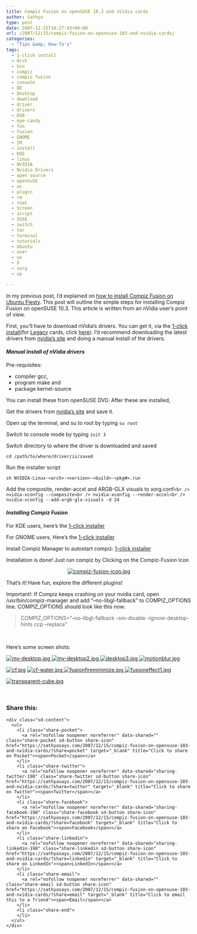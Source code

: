```yaml
---
title: Compiz Fusion on openSUSE 10.3 and nVidia cards
author: Sathya
type: post
date: 2007-12-15T10:27:43+00:00
url: /2007/12/15/compiz-fusion-on-opensuse-103-and-nvidia-cards/
categories:
  - "Tips &amp; How-To's"
tags:
  - 1-click install
  - Arch
  - bin
  - compiz
  - compiz fusion
  - console
  - DE
  - Desktop
  - download
  - driver
  - drivers
  - DVD
  - eye-candy
  - fun
  - fusion
  - GNOME
  - IM
  - install
  - KDE
  - linux
  - NVIDIA
  - Nvidia Drivers
  - open source
  - openSuSE
  - os
  - plugin
  - rm
  - root
  - Screen
  - script
  - SUSE
  - switch
  - tar
  - terminal
  - tutorials
  - Ubuntu
  - user
  - ux
  - X
  - xorg
  - xp

---
```

In my previous post, I&#8217;d explained on [how to install Compiz Fusion on Ubuntu Fiesty][1]. This post will outline the simple steps for installing Compiz Fusion on openSUSE 10.3. This article is written from an nVidia user&#8217;s point of view.

First, you&#8217;ll have to download nVidia&#8217;s drivers. You can get it, via the [1-click install][2](for [Legacy][3] cards, click [here][4]). I&#8217;d recommend downloading the latest drivers from [nvidia&#8217;s site][5] and doing a manual install of the drivers.

#### _Manual install of nVidia drivers_ 

Pre-requisites:

  * compiler gcc,
  * program make and
  * package kernel-source

<!--more-->You can install these from openSUSE DVD. After these are installed,

Get the drivers from [nvidia&#8217;s site][5] and save it.

Open up the terminal, and su to root by typing `su root`

Switch to console mode by typing `init 3`

Switch directory to where the driver is downloaded and saved

`cd /path/to/where/driver/is/saved`

Run the installer script

`sh NVIDIA-Linux-<arch>-<version>-<build>-<pkg#>.run`

Add the composite, render-accel and ARGB-GLX visuals to xorg.conf`<br />
nvidia-xconfig --composite<br />
nvidia-xconfig --render-accel<br />
nvidia-xconfig --add-argb-glx-visuals -d 24`

#### _Installing Compiz Fusion_ 

For KDE users, here&#8217;s the [1-click installer][6]

For GNOME users, Here&#8217;s the [1-click installer][7]

Install Compiz Manager to autostart compiz: [1-click installer][8]

Installation is done! Just run compiz by Clicking on the Compiz-Fusion Icon

<p align="center">
  <a href="https://i2.wp.com/sathyasays.com/wp-content/uploads/2007/12/compiz-fusion-icon.jpg" title="compiz-fusion-icon.jpg"><img src="https://i1.wp.com/sathyasays.com/wp-content/uploads/2007/12/compiz-fusion-icon.thumbnail.jpg?w=740" alt="compiz-fusion-icon.jpg" data-recalc-dims="1" /></a>
</p>

<p align="left">
  That&#8217;s it! Have fun, explore the different plugins!
</p>

<p align="left">
  Important!: If Compiz keeps crashing on your nvidia card, open /usr/bin/compiz-manager and add &#8220;&#8211;no-libgl-fallback&#8221; to COMPIZ_OPTIONS line. COMPIZ_OPTIONS should look like this now:
</p>

> COMPIZ_OPTIONS=&#8221;&#8211;no-libgl-fallback &#8211;sm-disable &#8211;ignore-desktop-hints ccp &#8211;replace&#8221;

<p align="left">
  &nbsp;
</p>

<p align="left">
  Here&#8217;s some screen shots:
</p>

<p align="left">
  <a href="https://i2.wp.com/sathyasays.com/wp-content/uploads/2007/12/my-desktop.jpg" title="my-desktop.jpg"><img src="https://i1.wp.com/sathyasays.com/wp-content/uploads/2007/12/my-desktop.thumbnail.jpg?w=740" alt="my-desktop.jpg" data-recalc-dims="1" /> </a><a href="https://i0.wp.com/sathyasays.com/wp-content/uploads/2007/12/my-desktop2.jpg" title="my-desktop2.jpg"><img src="https://i1.wp.com/sathyasays.com/wp-content/uploads/2007/12/my-desktop2.thumbnail.jpg?w=740" alt="my-desktop2.jpg" data-recalc-dims="1" /> </a><a href="https://i2.wp.com/sathyasays.com/wp-content/uploads/2007/12/desktop3.jpg" title="desktop3.jpg"><img src="https://i1.wp.com/sathyasays.com/wp-content/uploads/2007/12/desktop3.thumbnail.jpg?w=740" alt="desktop3.jpg" data-recalc-dims="1" /> </a><a href="https://i2.wp.com/sathyasays.com/wp-content/uploads/2007/12/motionblur.jpg" title="motionblur.jpg"><img src="https://i2.wp.com/sathyasays.com/wp-content/uploads/2007/12/motionblur.thumbnail.jpg?w=740" alt="motionblur.jpg" data-recalc-dims="1" /></a>
</p>

<p align="left">
  <a href="https://i2.wp.com/sathyasays.com/wp-content/uploads/2007/12/cf.jpg" title="cf.jpg"><img src="https://i1.wp.com/sathyasays.com/wp-content/uploads/2007/12/cf.thumbnail.jpg?w=740" alt="cf.jpg" data-recalc-dims="1" /></a> <a href="https://i2.wp.com/sathyasays.com/wp-content/uploads/2007/12/cf-water.jpg" title="cf-water.jpg"><img src="https://i2.wp.com/sathyasays.com/wp-content/uploads/2007/12/cf-water.thumbnail.jpg?w=740" alt="cf-water.jpg" data-recalc-dims="1" /> </a><a href="https://i1.wp.com/sathyasays.com/wp-content/uploads/2007/12/fusionfireminimize.jpg" title="fusionfireminimize.jpg"><img src="https://i0.wp.com/sathyasays.com/wp-content/uploads/2007/12/fusionfireminimize.thumbnail.jpg?w=740" alt="fusionfireminimize.jpg" data-recalc-dims="1" /> </a><a href="https://i1.wp.com/sathyasays.com/wp-content/uploads/2007/12/fusioneffect1.jpg" title="fusioneffect1.jpg"><img src="https://i1.wp.com/sathyasays.com/wp-content/uploads/2007/12/fusioneffect1.thumbnail.jpg?w=740" alt="fusioneffect1.jpg" data-recalc-dims="1" /></a>
</p>

<p align="left">
  <a href="https://i2.wp.com/sathyasays.com/wp-content/uploads/2007/12/transparent-cube.jpg" title="transparent-cube.jpg"><img src="https://i0.wp.com/sathyasays.com/wp-content/uploads/2007/12/transparent-cube.thumbnail.jpg?w=740" alt="transparent-cube.jpg" data-recalc-dims="1" /></a>
</p>

<p align="left">
  &nbsp;
</p>

[][7]

<div class="sharedaddy sd-sharing-enabled">
  <div class="robots-nocontent sd-block sd-social sd-social-icon-text sd-sharing">
    <h3 class="sd-title">
      Share this:
    </h3>
    
    <div class="sd-content">
      <ul>
        <li class="share-pocket">
          <a rel="nofollow noopener noreferrer" data-shared="" class="share-pocket sd-button share-icon" href="https://sathyasays.com/2007/12/15/compiz-fusion-on-opensuse-103-and-nvidia-cards/?share=pocket" target="_blank" title="Click to share on Pocket"><span>Pocket</span></a>
        </li>
        <li class="share-twitter">
          <a rel="nofollow noopener noreferrer" data-shared="sharing-twitter-198" class="share-twitter sd-button share-icon" href="https://sathyasays.com/2007/12/15/compiz-fusion-on-opensuse-103-and-nvidia-cards/?share=twitter" target="_blank" title="Click to share on Twitter"><span>Twitter</span></a>
        </li>
        <li class="share-facebook">
          <a rel="nofollow noopener noreferrer" data-shared="sharing-facebook-198" class="share-facebook sd-button share-icon" href="https://sathyasays.com/2007/12/15/compiz-fusion-on-opensuse-103-and-nvidia-cards/?share=facebook" target="_blank" title="Click to share on Facebook"><span>Facebook</span></a>
        </li>
        <li class="share-linkedin">
          <a rel="nofollow noopener noreferrer" data-shared="sharing-linkedin-198" class="share-linkedin sd-button share-icon" href="https://sathyasays.com/2007/12/15/compiz-fusion-on-opensuse-103-and-nvidia-cards/?share=linkedin" target="_blank" title="Click to share on LinkedIn"><span>LinkedIn</span></a>
        </li>
        <li class="share-email">
          <a rel="nofollow noopener noreferrer" data-shared="" class="share-email sd-button share-icon" href="https://sathyasays.com/2007/12/15/compiz-fusion-on-opensuse-103-and-nvidia-cards/?share=email" target="_blank" title="Click to email this to a friend"><span>Email</span></a>
        </li>
        <li class="share-end">
        </li>
      </ul>
    </div>
  </div>
</div>

 [1]: http://sathyasays.com/2007/07/01/go-crazy-on-eye-candy-with-compiz-fusion/
 [2]: http://opensuse-community.org/nvidia.ymp
 [3]: http://en.opensuse.org/NVIDIA/Legacy
 [4]: http://opensuse-community.org/nvidia-legacy.ymp
 [5]: http://www.nvidia.com/object/unix.html
 [6]: http://download.opensuse.org/repositories/X11:/XGL/openSUSE_10.3/compiz-fusion-kde.ymp
 [7]: http://download.opensuse.org/repositories/X11:/XGL/openSUSE_10.3/compiz-fusion-gnome.ymp
 [8]: http://download.opensuse.org/repositories/X11:/XGL/openSUSE_10.3/compiz-manager.ymp